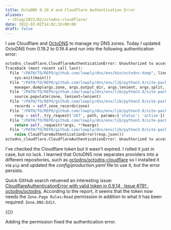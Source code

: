 ```yaml
---
title: OctoDNS 0.19.4 and Cloudflare Authentication Error
aliases:
 - /blog/2022/02/octodns-cloudflare/
date: 2022-02-02T14:02:32+09:00
draft: false
---
```


I use Cloudflare and [OctoDNS](https://github.com/octodns/octodns) to manage my DNS zones. Today I updated OctoDNS from 0.19.2 to 0.19.4 and run into the following authentication error:

```python
octodns_cloudflare.CloudflareAuthenticationError: Unauthorized to access requested resource
Traceback (most recent call last):
  File "/PATH/TO/REPO/github.com/lowply/dns/env/bin/octodns-dump", line 8, in <module>
    sys.exit(main())
  File "/PATH/TO/REPO/github.com/lowply/dns/env/lib/python3.9/site-packages/octodns/cmds/dump.py", line 34, in main
    manager.dump(args.zone, args.output_dir, args.lenient, args.split,
  File "/PATH/TO/REPO/github.com/lowply/dns/env/lib/python3.9/site-packages/octodns/manager.py", line 519, in dump
    source.populate(zone, lenient=lenient)
  File "/PATH/TO/REPO/github.com/lowply/dns/env/lib/python3.9/site-packages/octodns_cloudflare/__init__.py", line 328, in populate
    records = self.zone_records(zone)
  File "/PATH/TO/REPO/github.com/lowply/dns/env/lib/python3.9/site-packages/octodns_cloudflare/__init__.py", line 291, in zone_records
    resp = self._try_request('GET', path, params={'status': 'active'})
  File "/PATH/TO/REPO/github.com/lowply/dns/env/lib/python3.9/site-packages/octodns_cloudflare/__init__.py", line 84, in _try_request
    return self._request(*args, **kwargs)
  File "/PATH/TO/REPO/github.com/lowply/dns/env/lib/python3.9/site-packages/octodns_cloudflare/__init__.py", line 105, in _request
    raise CloudflareAuthenticationError(resp.json())
octodns_cloudflare.CloudflareAuthenticationError: Unauthorized to access requested resource
```

I've checked the Cloudflare token but it wasn't expired. I rolled it just in case, but no luck. I learned that OctoDNS now separates providers into a different repositories, such as [octodns/octodns-cloudflare](https://github.com/octodns/octodns-cloudflare) so I installed it via `pip` and updated the _config/production.yaml_ file to use it, but the error persists.

Quick GitHub search retuened an interesting issue: [CloudflareAuthenticationError with valid token in 0.9.14 · Issue #791 · octodns/octodns](https://github.com/octodns/octodns/issues/791). According to the report, it seems that the token now needs the `Zone.Page Rules:Read` permission in addition to what it has been required: `Zone.DNS:Edit`.

{{<img name="cf.png" >}}

Adding the permission fixed the authentication error.

